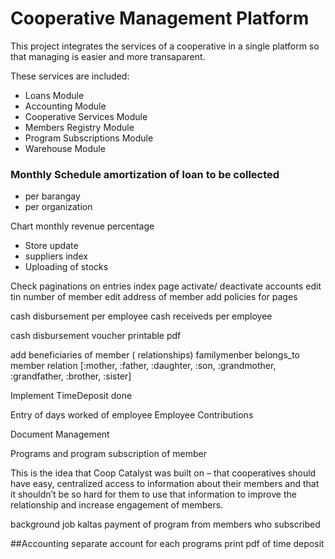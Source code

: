 # Cooperative Management Platform

This project integrates the services of a cooperative in a single platform so that managing is easier and more transaparent.

These services are included:

* Loans Module 
* Accounting Module 
* Cooperative Services Module 
* Members Registry Module 
* Program Subscriptions Module
* Warehouse Module

### Monthly Schedule amortization of loan to be collected
- per barangay
- per organization

Chart monthly revenue percentage


- Store update
- suppliers index
- Uploading of stocks

Check paginations on entries index page
activate/ deactivate accounts
edit tin number of member
edit address of member
add policies for pages

cash disbursement per employee 
cash receiveds per employee

cash disbursement voucher printable pdf

add beneficiaries of member ( relationships)
familymenber
belongs_to member
relation [:mother, :father, :daughter, :son, :grandmother, :grandfather, :brother, :sister]

Implement TimeDeposit done

Entry of days worked of employee 
Employee Contributions

Document Management

Programs and program subscription of member


This is the idea that Coop Catalyst was built on – that cooperatives should have easy, centralized access to information about their members and that it shouldn’t be so hard for them to use that information to improve the relationship and increase engagement of members.

background job kaltas payment of program from members who subscribed

##Accounting
  separate account for each programs
  print pdf of time deposit